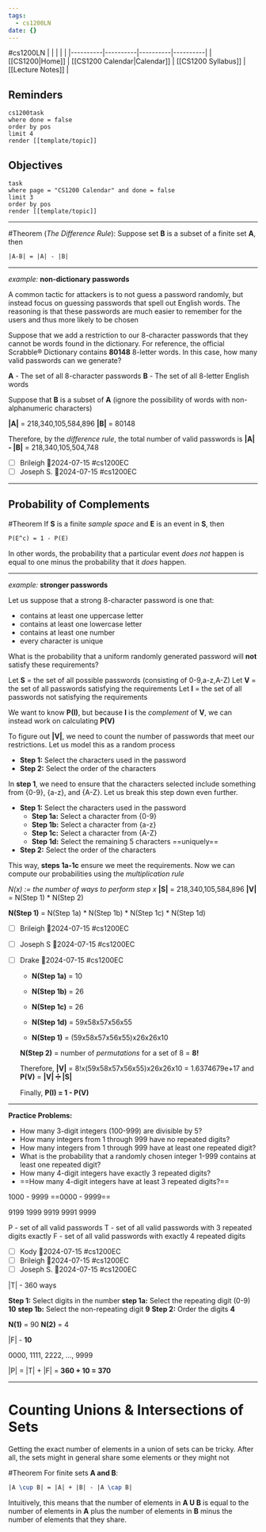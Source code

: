 ```yaml
---
tags:
  - cs1200LN
date: {}
---
```

#cs1200LN
|  |  |  |  |
|----------|----------|----------|----------|
| [[CS1200|Home]] | [[CS1200 Calendar|Calendar]] | [[CS1200 Syllabus]] | [[Lecture Notes]] |


## Reminders

```query
cs1200task
where done = false
order by pos
limit 4
render [[template/topic]]
```

## Objectives

```query
task
where page = "CS1200 Calendar" and done = false
limit 3
order by pos
render [[template/topic]]
```


---

#Theorem (_The Difference Rule_): Suppose set **B** is a subset of a finite set **A**, then
```latex
|A-B| = |A| - |B|
```

---
_example:_ **non-dictionary passwords**

A common tactic for attackers is to not guess a password randomly, but instead focus on guessing passwords that spell out English words. The reasoning is that these passwords are much easier to remember for the users and thus more likely to be chosen

Suppose that we add a restriction to our 8-character passwords that they cannot be words found in the dictionary. For reference, the official Scrabble® Dictionary contains **80148** 8-letter words. In this case, how many valid passwords can we generate?

**A** - The set of all 8-character passwords
**B** - The set of all 8-letter English words

Suppose that **B** is a subset of **A** (ignore the possibility of words with non-alphanumeric characters)

**|A|** = 218,340,105,584,896
**|B|** = 80148

Therefore, by the _difference rule_, the total number of valid passwords is **|A| - |B|** = 218,340,105,504,748

* [ ] Brileigh  📅2024-07-15 #cs1200EC
* [ ] Joseph S.  📅2024-07-15 #cs1200EC

---
## Probability of Complements

#Theorem If **S** is a finite _sample space_ and **E** is an event in **S**, then
```latex
P(E^c) = 1 - P(E)
```

In other words, the probability that a particular event _does not_ happen is equal to one minus the probability that it _does_ happen.

---
_example:_ **stronger passwords**

Let us suppose that a strong 8-character password is one that:
* contains at least one uppercase letter
* contains at least one lowercase letter
* contains at least one number
* every character is unique 

What is the probability that a uniform randomly generated password will **not** satisfy these requirements?

Let **S** = the set of all possible passwords (consisting of 0-9,a-z,A-Z)
Let **V** = the set of all passwords satisfying the requirements
Let **I** = the set of all passwords not satisfying the requirements

We want to know **P(I)**, but because **I** is the _complement_ of **V**, we can instead work on calculating **P(V)**

To figure out **|V|**, we need to count the number of passwords that meet our restrictions. Let us model this as a random process

* **Step 1:** Select the characters used in the password
* **Step 2:** Select the order of the characters

In **step 1**, we need to ensure that the characters selected include something from {0-9}, {a-z}, and {A-Z}. Let us break this step down even further.

* **Step 1:** Select the characters used in the password
  * **Step 1a:** Select a character from {0-9}
  * **Step 1b:** Select a character from {a-z}
  * **Step 1c:** Select a character from {A-Z}
  * **Step 1d:** Select the remaining 5 characters ==uniquely==
* **Step 2:** Select the order of the characters

This way, **steps 1a-1c** ensure we meet the requirements. Now we can compute our probabilities using the _multiplication rule_

  _N(x) := the number of ways to perform step x_
  **|S|** = 218,340,105,584,896
  **|V|** = N(Step 1) * N(Step 2)
  
  **N(Step 1)** = N(Step 1a) * N(Step 1b) * N(Step 1c) * N(Step 1d)

* [ ] Brileigh  📅2024-07-15 #cs1200EC
* [ ] Joseph S  📅2024-07-15 #cs1200EC
* [ ] Drake  📅2024-07-15 #cs1200EC

  * **N(Step 1a)** = 10
  * **N(Step 1b)** = 26
  * **N(Step 1c)** = 26
  * **N(Step 1d)** = 59x58x57x56x55

  * **N(Step 1)** = (59x58x57x56x55)x26x26x10
  
  **N(Step 2)** = number of _permutations_ for a set of 8 = **8!**
  
  Therefore, **|V|** = 8!x(59x58x57x56x55)x26x26x10 = 1.6374679e+17 and **P(V)** = **|V| ➗ |S|**
  
  Finally, **P(I) = 1 - P(V)**

---

**Practice Problems:**

* How many 3-digit integers (100-999) are divisible by 5?
* How many integers from 1 through 999 have no repeated digits?
* How many integers from 1 through 999 have at least one repeated digit?
* What is the probability that a randomly chosen integer 1-999 contains at least one repeated digit?
* How many 4-digit integers have exactly 3 repeated digits?
* ==How many 4-digit integers have at least 3 repeated digits?==

1000 - 9999
==0000 - 9999==

9199 1999 9919 9991
9999


P - set of all valid passwords
T - set of all valid passwords with 3 repeated digits exactly
F - set of all valid passwords with exactly 4 repeated digits

* [ ] Kody  📅2024-07-15 #cs1200EC
* [ ] Brileigh  📅2024-07-15 #cs1200EC
* [ ] Joseph S.  📅2024-07-15 #cs1200EC

|T| - 360 ways

**Step 1:** Select digits in the number
**step 1a:** Select the repeating digit (0-9) **10**
**step 1b:** Select the non-repeating digit **9**
**Step 2:** Order the digits **4**

**N(1)** = 90
**N(2)** = 4

|F| - **10**

0000, 1111, 2222, ..., 9999

|P| = |T| + |F| = **360 + 10 = 370**

---
# Counting Unions & Intersections of Sets

Getting the exact number of elements in a union of sets can be tricky. After all, the sets might in general share some elements or they might not

#Theorem For finite sets **A and B**:
```latex
|A \cup B| = |A| + |B| - |A \cap B|
```

Intuitively, this means that the number of elements in **A U B** is equal to the number of elements in **A** plus the number of elements in **B** minus the number of elements that they share.
